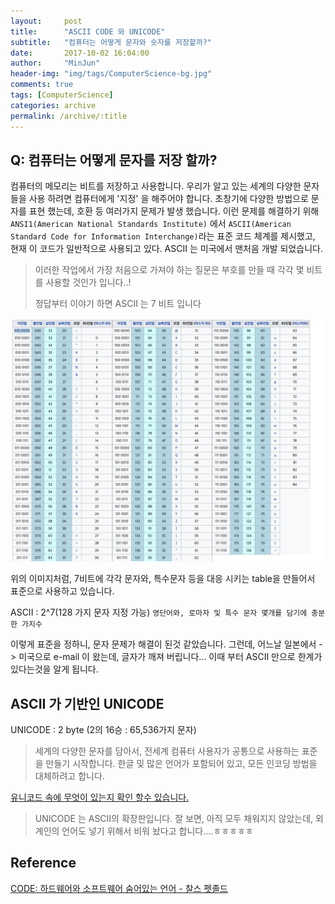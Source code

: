 ```yaml
---
layout:     post
title:      "ASCII CODE 와 UNICODE"
subtitle:   "컴퓨터는 어떻게 문자와 숫자를 저장할까?"
date:       2017-10-02 16:04:00
author:     "MinJun"
header-img: "img/tags/ComputerScience-bg.jpg"
comments: true
tags: [ComputerScience]
categories: archive
permalink: /archive/:title
---
```



## Q: 컴퓨터는 어떻게 문자를 저장 할까?

컴퓨터의 메모리는 비트를 저장하고 사용합니다. 우리가 알고 있는 세계의 다양한 문자들을 사용 하려면 컴퓨터에게 '지정' 을 해주어야 합니다. 초창기에 다양한 방법으로 문자를 표현 했는데, 호환 등 여러가지 문제가 발생 했습니다. 이런 문제를 해결하기 위해 `ANSI1(American National Standards Institute)` 에서 `ASCII(American Standard Code for Information Interchange)`라는 표준 코드 체계를 제시했고, 현재 이 코드가 일반적으로 사용되고 있다. ASCII 는 미국에서 맨처음 개발 되었습니다.  

> 이러한 작업에서 가장 처음으로 가져야 하는 질문은 부호를 만들 때 각각 몇 비트를 사용할 것인가 입니다..!
> 
> 정답부터 이야기 하면 ASCII 는 7 비트 입니다


![screen](/assets/post_img/posts/ACSII.png)

위의 이미지처럼, 7비트에 각각 문자와, 특수문자 등을 대응 시키는 table을 만들어서 표준으로 사용하고 있습니다. 

ASCII : 2^7(128 가지 문자 지정 가능) `영단어와, 로마자 및 특수 문자 몇개를 담기에 충분한 가지수`

이렇게 표준을 정하니, 문자 문제가 해결이 된것 같았습니다. 그런데, 어느날 일본에서 -> 미국으로 e-mail 이 왔는데, 글자가 깨져 버립니다... 이때 부터 ASCII 만으로 한계가 있다는것을 알게 됩니다. 

## ASCII 가 기반인 UNICODE

UNICODE : 2 byte (2의 16승 : 65,536가지 문자)

> 세계의 다양한 문자를 담아서, 전세계 컴퓨터 사용자가 공통으로 사용하는 표준을 만들기 시작합니다. 한글 및 많은 언어가 포함되어 있고, 모든 인코딩 방법을 대체하려고 합니다.

[유니코드 속에 무엇이 있는지 확인 할수 있습니다.](https://ko.wikipedia.org/wiki/유니코드)

> UNICODE 는 ASCII의 확장판입니다. 잘 보면, 아직 모두 채워지지 않았는데, 외계인의 언어도 넣기 위해서 비워 놨다고 합니다....ㅎㅎㅎㅎㅎ
 

## Reference

[CODE: 하드웨어와 소프트웨어 숨어있는 언어 - 찰스 펫졸드](http://www.aladin.co.kr/shop/wproduct.aspx?ItemId=7781601)
